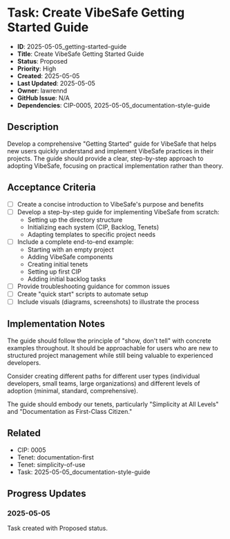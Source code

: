 # Task: Create VibeSafe Getting Started Guide

- **ID**: 2025-05-05_getting-started-guide
- **Title**: Create VibeSafe Getting Started Guide
- **Status**: Proposed
- **Priority**: High
- **Created**: 2025-05-05
- **Last Updated**: 2025-05-05
- **Owner**: lawrennd
- **GitHub Issue**: N/A
- **Dependencies**: CIP-0005, 2025-05-05_documentation-style-guide

## Description

Develop a comprehensive "Getting Started" guide for VibeSafe that helps new users quickly understand and implement VibeSafe practices in their projects. The guide should provide a clear, step-by-step approach to adopting VibeSafe, focusing on practical implementation rather than theory.

## Acceptance Criteria

- [ ] Create a concise introduction to VibeSafe's purpose and benefits
- [ ] Develop a step-by-step guide for implementing VibeSafe from scratch:
  - Setting up the directory structure
  - Initializing each system (CIP, Backlog, Tenets)
  - Adapting templates to specific project needs
- [ ] Include a complete end-to-end example:
  - Starting with an empty project
  - Adding VibeSafe components
  - Creating initial tenets
  - Setting up first CIP
  - Adding initial backlog tasks
- [ ] Provide troubleshooting guidance for common issues
- [ ] Create "quick start" scripts to automate setup
- [ ] Include visuals (diagrams, screenshots) to illustrate the process

## Implementation Notes

The guide should follow the principle of "show, don't tell" with concrete examples throughout. It should be approachable for users who are new to structured project management while still being valuable to experienced developers.

Consider creating different paths for different user types (individual developers, small teams, large organizations) and different levels of adoption (minimal, standard, comprehensive).

The guide should embody our tenets, particularly "Simplicity at All Levels" and "Documentation as First-Class Citizen."

## Related

- CIP: 0005
- Tenet: documentation-first
- Tenet: simplicity-of-use
- Task: 2025-05-05_documentation-style-guide

## Progress Updates

### 2025-05-05

Task created with Proposed status. 